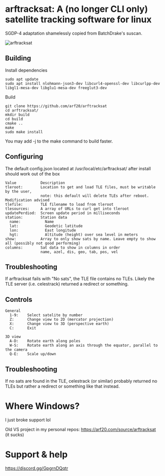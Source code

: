 # arftracksat: A (no longer CLI only) satellite tracking software for linux
SGDP-4 adaptation shamelessly copied from BatchDrake's suscan.

![arftracksat](https://user-images.githubusercontent.com/35542215/187993716-356f1ce6-88f8-4734-b260-4ac9b984f914.PNG)

## Building
Install dependencies
```
sudo apt update
sudo apt install nlohmann-json3-dev libcurl4-openssl-dev libcurlpp-dev libgl1-mesa-dev libglu1-mesa-dev freeglut3-dev
```
Build
```
git clone https://github.com/arf20/arftracksat
cd arftracksat/
mkdir build
cd build
cmake ..
make
sudo make install
```
You may add -j<CPUs> to the make command to build faster.

## Configuring
The default config.json located at /usr/local/etc/arftracksat/ after install should work out of the box
```
Value           Description
tleroot:        Location to get and load TLE files, must be writable by the user,
                note: this default will delete TLEs after reboot. Modification advised
tlefile:        TLE filename to load from tleroot
tlesources:     A array of URLs to curl get into tleroot
updatePerdiod:  Screen update period in milliseconds
station:        Station data
  name:           Name
  lat:            Geodetic latitude
  lon:            East longitude
  hgt:            Altitude (height) over sea level in meters
show:           Array to only show sats by name. Leave empty to show all (possibly not good performing)
columns:        Sat data to show in columns in order
                name, azel, dis, geo, tab, pos, vel
```

## Troubleshooting
If arftracksat fails with "No sats", the TLE file contains no TLEs. Likely the TLE server (i.e. celestrack) returned a redirect or something.
  
## Controls
```
General
  1-9:    Select satelite by number
  Z:      Change view to 2D (mercator projection)
  X:      Change view to 3D (perspective earth)
  C:      Exit
  
3D view
  A-D:    Rotate earth along poles
  W-S:    Rotate earth along an axis through the equator, parallel to the camera
  Q-E:    Scale up/down
```

## Troubleshooting
If no sats are found in the TLE, celestrack (or similar) probably returned no TLEs but rather a redirect or something like that instead.

# Where Windows?
I just broke support lol

Old VS project in my personal repos: https://arf20.com/source/arftracksat (it sucks)

# Support & help
https://discord.gg/GpgrnDQqtr
